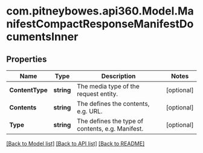 # com.pitneybowes.api360.Model.ManifestCompactResponseManifestDocumentsInner

## Properties

Name | Type | Description | Notes
------------ | ------------- | ------------- | -------------
**ContentType** | **string** | The media type of the request entity. | [optional] 
**Contents** | **string** | The defines the contents, e.g. URL. | [optional] 
**Type** | **string** | The defines the type of contents, e.g. Manifest. | [optional] 

[[Back to Model list]](../README.md#documentation-for-models) [[Back to API list]](../README.md#documentation-for-api-endpoints) [[Back to README]](../README.md)

